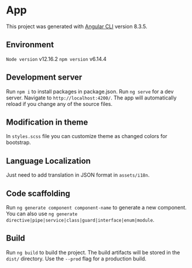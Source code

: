# App

This project was generated with [Angular CLI](https://github.com/angular/angular-cli) version 8.3.5.

## Environment
`Node version` v12.16.2
`npm version` v6.14.4

## Development server

Run `npm i` to install packages in package.json.
Run `ng serve` for a dev server. Navigate to `http://localhost:4200/`. The app will automatically reload if you change any of the source files.


## Modification in theme

In `styles.scss` file you can customize theme as changed colors for bootstrap.

## Language Localization

Just need to add translation in JSON format in `assets/i18n`.

## Code scaffolding

Run `ng generate component component-name` to generate a new component. You can also use `ng generate directive|pipe|service|class|guard|interface|enum|module`.

## Build

Run `ng build` to build the project. The build artifacts will be stored in the `dist/` directory. Use the `--prod` flag for a production build.
